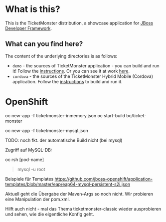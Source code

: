 # What is this?

This is the TicketMonster distribution, a showcase application for [JBoss Developer Framework](http://jboss.org/jdf).

## What can you find here?

The content of the underlying directories is as follows:

* `demo` - the sources of TicketMonster application - you can build and run it! Follow the [instructions](demo/README.md). Or you can see it at work [here](http://ticketmonster-jdf.rhcloud.com).
* `cordova` - the sources of the TicketMonster Hybrid Mobile (Cordova) application. Follow the [instructions](cordova/README.md) to build and run it.

# OpenShift

oc new-app -f ticketmonster-inmemory.json
oc start-build bc/ticket-monster

oc new-app -f ticketmonster-mysql.json

TODO: noch fkt. der automatische Build nicht (bei mysql)

Zugriff auf MySQL-DB:

oc rsh [pod-name]

> mysql -u root

Beispiele für Templates https://github.com/jboss-openshift/application-templates/blob/master/eap/eap64-mysql-persistent-s2i.json

Aktuell geht die Übergabe der Maven-Args so noch nicht. WIr probieren eine Manipulation der pom.xml.

Hilft auch nicht - mal das Thema ticketmonster-classic wieder ausprobieren und sehen, wie die eigentliche Konfig geht.
